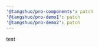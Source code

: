 ```yaml
---
'@tangshuo/pro-components': patch
'@tangshuo/pro-demo1': patch
'@tangshuo/pro-demo2': patch
---
```


test
